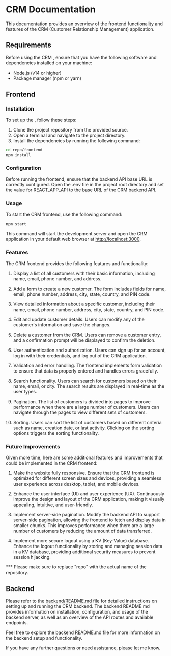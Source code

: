 # CRM Documentation

This documentation provides an overview of the frontend functionality and features of the CRM (Customer Relationship Management) application.

## Requirements

Before using the CRM , ensure that you have the following software and dependencies installed on your machine:

- Node.js (v14 or higher)
- Package manager (npm or yarn)

## Frontend

### Installation

To set up the , follow these steps:

1. Clone the project repository from the provided source.
2. Open a terminal and navigate to the project directory.
3. Install the dependencies by running the following command:

```bash
cd repo/frontend
npm install
```

### Configuration

Before running the frontend, ensure that the backend API base URL is correctly configured. Open the .env file in the project root directory and set the value for REACT_APP_API to the base URL of the CRM backend API.

### Usage

To start the CRM frontend, use the following command:

```bash
npm start
```

This command will start the development server and open the CRM application in your default web browser at <http://localhost:3000>.

### Features

The CRM frontend provides the following features and functionality:

1. Display a list of all customers with their basic information, including name, email, phone number, and address.

2. Add a form to create a new customer. The form includes fields for name, email, phone number, address, city, state, country, and PIN code.

3. View detailed information about a specific customer, including their name, email, phone number, address, city, state, country, and PIN code.

4. Edit and update customer details. Users can modify any of the customer's information and save the changes.

5. Delete a customer from the CRM. Users can remove a customer entry, and a confirmation prompt will be displayed to confirm the deletion.

6. User authentication and authorization. Users can sign up for an account, log in with their credentials, and log out of the CRM application.

7. Validation and error handling. The frontend implements form validation to ensure that data is properly entered and handles errors gracefully.

8. Search functionality. Users can search for customers based on their name, email, or city. The search results are displayed in real-time as the user types.

9. Pagination. The list of customers is divided into pages to improve performance when there are a large number of customers. Users can navigate through the pages to view different sets of customers.

10. Sorting. Users can sort the list of customers based on different criteria such as name, creation date, or last activity. Clicking on the sorting options triggers the sorting functionality.

### Future Improvements

Given more time, here are some additional features and improvements that could be implemented in the CRM frontend:

1. Make the website fully responsive. Ensure that the CRM frontend is optimized for different screen sizes and devices, providing a seamless user experience across desktop, tablet, and mobile devices.

2. Enhance the user interface (UI) and user experience (UX). Continuously improve the design and layout of the CRM application, making it visually appealing, intuitive, and user-friendly.

3. Implement server-side pagination. Modify the backend API to support server-side pagination, allowing the frontend to fetch and display data in smaller chunks. This improves performance when there are a large number of customers by reducing the amount of data transferred.

4. Implement more secure logout using a KV (Key-Value) database. Enhance the logout functionality by storing and managing session data in a KV database, providing additional security measures to prevent session hijacking.

*** Please make sure to replace "repo" with the actual name of the repository.

## Backend

Please refer to the [backend/README.md](backend/README.md) file for detailed instructions on setting up and running the CRM backend. The backend README.md provides information on installation, configuration, and usage of the backend server, as well as an overview of the API routes and available endpoints.

Feel free to explore the backend README.md file for more information on the backend setup and functionality.

If you have any further questions or need assistance, please let me know.
